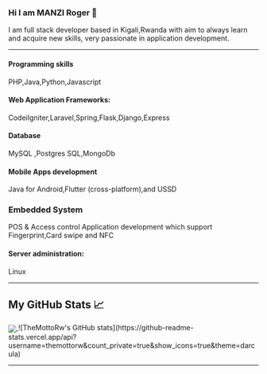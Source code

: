 ### Hi I am MANZI Roger 👋
I am full stack developer based in Kigali,Rwanda 
with aim to always learn and
acquire new skills, very
passionate in application
development.

---

#### Programming skills
PHP,Java,Python,Javascript
#### Web Application Frameworks:
CodeiIgniter,Laravel,Spring,Flask,Django,Express
#### Database
MySQL ,Postgres SQL,MongoDb
#### Mobile Apps development
Java for Android,Flutter (cross-platform),and USSD
### Embedded System
POS & Access control Application development which support Fingerprint,Card swipe and NFC
#### Server administration:
Linux

---

## My GitHub Stats &#x1f4c8;
<a href="https://github.com/themottorw/github-readme-stats">
    <img align="center" src="https://github-readme-stats.vercel.app/api/top-langs/?username=themottorw&hide=html,css,scala,scss&repo=github-readme-stats" />
</a>
![TheMottoRw's GitHub stats](https://github-readme-stats.vercel.app/api?username=themottorw&count_private=true&show_icons=true&theme=darcula)


---
